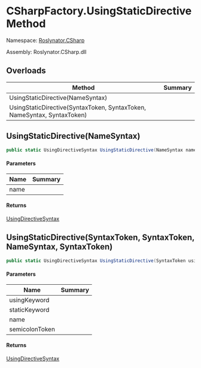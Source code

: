 # CSharpFactory\.UsingStaticDirective Method

Namespace: [Roslynator.CSharp](../../README.md)

Assembly: Roslynator\.CSharp\.dll

## Overloads

| Method | Summary |
| ------ | ------- |
| UsingStaticDirective\(NameSyntax\) | |
| UsingStaticDirective\(SyntaxToken, SyntaxToken, NameSyntax, SyntaxToken\) | |

## UsingStaticDirective\(NameSyntax\)

```csharp
public static UsingDirectiveSyntax UsingStaticDirective(NameSyntax name)
```

#### Parameters

| Name | Summary |
| ---- | ------- |
| name | |

#### Returns

[UsingDirectiveSyntax](https://docs.microsoft.com/en-us/dotnet/api/microsoft.codeanalysis.csharp.syntax.usingdirectivesyntax)


## UsingStaticDirective\(SyntaxToken, SyntaxToken, NameSyntax, SyntaxToken\)

```csharp
public static UsingDirectiveSyntax UsingStaticDirective(SyntaxToken usingKeyword, SyntaxToken staticKeyword, NameSyntax name, SyntaxToken semicolonToken)
```

#### Parameters

| Name | Summary |
| ---- | ------- |
| usingKeyword | |
| staticKeyword | |
| name | |
| semicolonToken | |

#### Returns

[UsingDirectiveSyntax](https://docs.microsoft.com/en-us/dotnet/api/microsoft.codeanalysis.csharp.syntax.usingdirectivesyntax)


